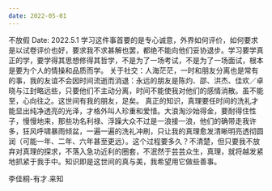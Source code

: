 ```yaml
---
date: 2022-05-01
---
```


不放假
Date: 2022.5.1
学习这件事首要的是专心诚意，外界如何评价，如何要求是以试卷评价也好，要求我不求甚解也罢，都绝不能向他们妥协退步。学习要学真正的学，要学得其思想修得其哲学，不是为了一场考试，不是为了一场面试，根本是要为个人的情操和品质而学。
关于社交：人海茫茫，一时和朋友分离也是常有的事，我的友谊不会因时间流逝而消退：永远的朋友是陈灼、邵、洪杰、佳欢／卓晓与江封略远些，只要他们不主动分离，时间不能使我对他们的感情消散。虽不能至，心向往之。这世间有我的朋友，足矣。
真正的知识，真理要任时间的洗礼才能显出纯净透亮的光泽，才格外叫人珍重和爱惜。大浪淘沙始得金，要耐得住性子，慢慢地来，那些功名利禄、浮躁大众不过是一浪接一浪，他们的确带走我许多，狂风呼啸暴雨倾盆，一遍一遍的洗礼冲刷，只让我的真理愈发清晰明亮透彻圆润（可能一年、二年、六年甚至更远）。这个过程要多久？不清楚，但只要我不放弃对真理的探求，不落入急功近利的圈套，不泯然于芸芸众生，真理，就将越发紧地抓紧于我手中。知识即是这世间的真与美，我希望用它做些善事。

李佳桐-有才.来知
